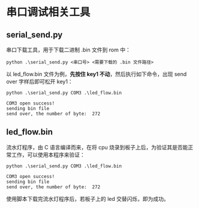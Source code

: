 # 串口调试相关工具

## serial_send.py

串口下载工具，用于下载二进制 .bin 文件到 rom 中：

```
python .\serial_send.py <串口号> <需要下载的 .bin 文件路径>
```

以 led_flow.bin 文件为例，**先按住 key1 不动**，然后执行如下命令，出现 send over 字样后即可松开 key1：

```
python .\serial_send.py COM3 .\led_flow.bin

COM3 open success!
sending bin file
send over, the number of byte:  272
```

## led_flow.bin
流水灯程序，由 C 语言编译而来，在将 cpu 烧录到板子上后，为验证其是否能正常工作，可以使用本程序来验证：

```
python .\serial_send.py COM3 .\led_flow.bin

COM3 open success!
sending bin file
send over, the number of byte:  272
```
使用脚本下载完流水灯程序后，若板子上的 led 交替闪烁，即为成功。 
